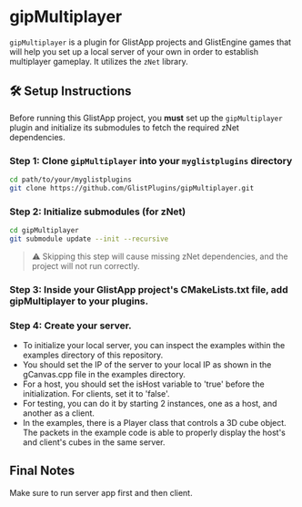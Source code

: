 # gipMultiplayer

`gipMultiplayer` is a plugin for GlistApp projects and GlistEngine games that will help you set up a local server of your own in order to establish multiplayer gameplay. It utilizes the `zNet` library. 

## 🛠️ Setup Instructions

Before running this GlistApp project, you **must** set up the `gipMultiplayer` plugin and initialize its submodules to fetch the required zNet dependencies.

### Step 1: Clone `gipMultiplayer` into your `myglistplugins` directory

```bash
cd path/to/your/myglistplugins
git clone https://github.com/GlistPlugins/gipMultiplayer.git
```

### Step 2: Initialize submodules (for zNet)

```bash
cd gipMultiplayer
git submodule update --init --recursive
```
> ⚠️ Skipping this step will cause missing zNet dependencies, and the project will not run correctly.

### Step 3: Inside your GlistApp project's CMakeLists.txt file, add gipMultiplayer to your plugins.

### Step 4: Create your server.

- To initialize your local server, you can inspect the examples within the examples directory of this repository.
- You should set the IP of the server to your local IP as shown in the gCanvas.cpp file in the examples directory.
- For a host, you should set the isHost variable to 'true' before the initialization. For clients, set it to 'false'.
- For testing, you can do it by starting 2 instances, one as a host, and another as a client.
- In the examples, there is a Player class that controls a 3D cube object. The packets in the example code is able to properly display the host's and client's cubes in the same server.

## Final Notes

Make sure to run server app first and then client.
